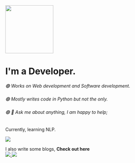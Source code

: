 <img src = "https://octodex.github.com/images/topguntocat.png" width ="150px" height="150px"> 

# I'm a Developer.

<em>
<span>🟢 Works on Web development and Software development. <br/><br/>🟢 Mostly writes code in Python but not the only. <br></br>🟢 💬 Ask me about anything, I am happy to help;</span>
</em>
<br/><br/>

Currently, learning NLP.
 <p>
  <a href="https://www.linkedin.com/in/kishmat-bhattarai-33915a235/">
    <img src="https://img.shields.io/badge/linkedin-%230077B5.svg?&style=for-the-badge&logo=linkedin&logoColor=white">
   </a> 
</p>

I also write some blogs, <b>Check out here</b>  
<a href="https://medium.com/@0xmatriksh">
    <img src="https://img.shields.io/badge/medium-%2312100E.svg?&style=for-the-badge&logo=medium&logoColor=white">
</a> 
<a href="https://www.kishmat.com.np">
    <img src="https://img.shields.io/badge/KishmatPortfolio-7289DA?style=for-the-badge">
</a> 


